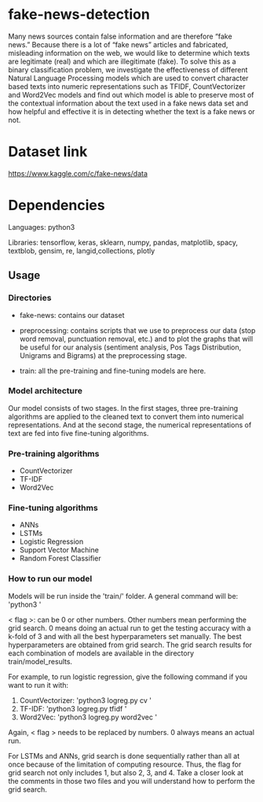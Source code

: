 # fake-news-detection
Many news sources contain false information and are therefore “fake news.” Because there is a lot of “fake news” articles and fabricated, misleading information on the web, we would like to determine which texts are legitimate (real) and which are illegitimate (fake). To solve this as a binary classification problem, we investigate the effectiveness of different Natural Language Processing models which are used to convert character based texts into numeric representations such as TFIDF, CountVectorizer and Word2Vec models and find out which model is able to preserve most of the contextual information about the text used in a fake news data set and how helpful and effective it is in detecting whether the text is a fake news or not.
# Dataset link
https://www.kaggle.com/c/fake-news/data
# Dependencies
Languages: python3

Libraries: tensorflow, keras, sklearn, numpy, pandas, matplotlib, spacy, textblob, gensim, re, langid,collections, plotly

## Usage
### Directories
* fake-news: contains our dataset

* preprocessing: contains scripts that we use to preprocess our data (stop word removal, punctuation removal, etc.) and to plot the graphs that will be useful for our analysis (sentiment analysis, Pos Tags Distribution, Unigrams and Bigrams) at the preprocessing stage.

* train: all the pre-training and fine-tuning models are here.

### Model architecture
Our model consists of two stages. In the first stages, three pre-training algorithms are applied to the cleaned text to convert them into numerical representations. And at the second stage, the numerical representations of text are fed into five fine-tuning algorithms.

### Pre-training algorithms
* CountVectorizer
* TF-IDF
* Word2Vec

### Fine-tuning algorithms
* ANNs
* LSTMs
* Logistic Regression
* Support Vector Machine
* Random Forest Classifier

### How to run our model
Models will be run inside the 'train/' folder. A general command will be: 'python3 <fine-tuning algo> <pre-training> <flag>'

< flag >: can be 0 or other numbers. Other numbers mean performing the grid search. 0 means doing an actual run to get the testing accuracy with a k-fold of 3 and with all the best hyperparameters set manually. The best hyperparameters are obtained from grid search. The grid search results for each combination of models are available in the directory train/model_results.

For example, to run logistic regression, give the following command if you want to run it with:
1. CountVectorizer: 'python3 logreg.py cv <flag>'
2. TF-IDF: 'python3 logreg.py tfidf <flag> '
3. Word2Vec: 'python3 logreg.py word2vec <flag>'

Again, < flag > needs to be replaced by numbers. 0 always means an actual run.

For LSTMs and ANNs, grid search is done sequentially rather than all at once because of the limitation of computing resource. Thus, the flag for grid search not only includes 1, but also 2, 3, and 4. Take a closer look at the comments in those two files and you will understand how to perform the grid search.
